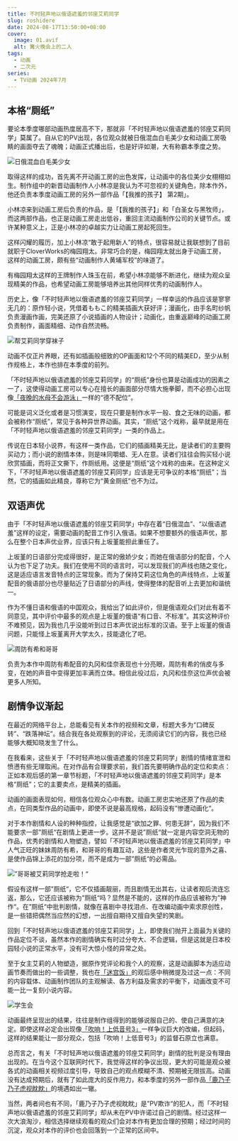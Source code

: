 ```yaml
---
title: 不时轻声地以俄语遮羞的邻座艾莉同学
slug: roshidere
date: 2024-08-17T13:50:00+08:00
cover:
  image: 01.avif
  alt: 篝火晚会上的二人
tags: 
  - 动画
  - 二次元
series: 
  - TV动画 2024年7月
---
```

## 本格“厕纸”
要论本季度哪部动画热度居高不下，那就非「不时轻声地以俄语遮羞的邻座艾莉同学」莫属了。自从它的PV出现，各位观众就被日俄混血白毛美少女和动画工房吸睛的画面夺去了魂魄；动画正式播出后，也是好评如潮，大有称霸本季度之势。

![日俄混血白毛美少女](02.avif "日俄混血白毛美少女")

取得这样的成功，首先离不开动画工房的出色发挥，让动画中的各位美少女栩栩如生。制作组中的新晋动画制作人小林凉是我认为不可忽视的关键角色，除本作外，他还负责本季度动画工房的另外一部作品「【我推的孩子】 第2期」。

小林凉来到动画工房后负责的作品，是「【我推的孩子】」和「白圣女与黑牧师」，而这两部作品，也正是动画工房走出低谷，重回主流动画制作公司的关键节点。或许某种意义上，正是小林凉的卓越实力让动画工房起死回生。

这样闪耀的履历，加上小林凉“敢于起用新人”的特点，很容易就让我联想到了目前就职于CloverWorks的梅园翔太。非常巧合的是，梅园翔太就出身于动画工房，这样的动画工房，颇有些“动画制作人黄埔军校”的味道了。

有梅园翔太这样的王牌制作人珠玉在前，希望小林凉能够不断进化，继续为观众呈现精美的作品，也希望动画工房能够培养出其他同样优秀的动画制作人。

历史上，像「不时轻声地以俄语遮羞的邻座艾莉同学」一样幸运的作品应该是寥寥无几的：原作轻小说，凭借着ももこ的精美插画大获好评；漫画化，由手名町纱帆负责漫画作画，完美还原了小说插画的人物设计；动画化，由重返巅峰的动画工房负责制作，画面精细、动作自然流畅。

![帮艾莉同学穿袜子](03.avif "帮艾莉同学穿袜子")

动画不仅正片养眼，还有如插画般细致的OP画面和12个不同的精美ED，至少从制作规格上，本作也排在本季度的前列。

「不时轻声地以俄语遮羞的邻座艾莉同学」的“厕纸”身份也算是动画成功的因素之一了，这使得动画工房可以专心在擅长的画面部分尽情大施拳脚，而不必担心出现像[「夜晚的水母不会游泳」](https://xeonzilla.github.io/post/yorukura/)一样的“德不配位”。

可能是词义泛化或者是习惯演变，现在只要是制作水平一般、食之无味的动画，都会被称作“厕纸”，常见于各种异世界动画。其实，“厕纸”这个戏称，最早就是用在「不时轻声地以俄语遮羞的邻座艾莉同学」一类的作品上。

传说在日本轻小说界，有这样一类作品，它们的插画精美无比，是读者们的主要购买动力；而小说的剧情本体，则是味同嚼蜡、无人在意。读者们往往会购买轻小说欣赏插画，而将正文撕下，作厕纸用。这便是“厕纸”这个戏称的由来。在这种定义下，「不时轻声地以俄语遮羞的邻座艾莉同学」应该是无可争议的本格“厕纸”；当然，它的插画如此精良，尊称它为“黄金厕纸”也不为过。

## 双语声优
由于「不时轻声地以俄语遮羞的邻座艾莉同学」中存在着“日俄混血”、“以俄语遮羞”这样的设定，需要动画的配音工作引入俄语。如果不想要额外的俄语声优，那么在整个日本声优业界，应该只有上坂堇能担此重任了。

上坂堇的日语部分完成得很好，是正常的傲娇少女；而她在俄语部分的配音，个人认为也下足了功夫。我们在使用不同的语言时，可以发现我们的声线也随之变化，这是适应语言发音特点的正常现象。而为了保持艾莉这位角色的声线特点，上坂堇配音的俄语部分也尽量贴近了日语部分的声线，使得整体的配音听上去更加和谐统一。

作为不懂日语和俄语的中国观众，我给出了如此评价，但是俄语观众们对此有着不同意见，其中评价中最多的观点是上坂堇的俄语“有口音、不标准”。其实这种评价不难预见，因为我也几乎没能听到过日本声优说出标准的汉语。至于上坂堇的俄语问题，只能怪上坂堇离开大学太久，技能退化了吧。

![周防有希和哥哥](04.avif "周防有希和哥哥")

负责为本作中周防有希配音的丸冈和佳奈表现也十分亮眼，周防有希的俏皮与多变，在她的声音中变得更加丰满而立体。相信此役过后，丸冈和佳奈这位声优会被更多人所知。

## 剧情争议渐起
在最近的网络平台上，总能看见有关本作的视频和文章，标题大多为“口碑反转”、“跌落神坛”。结合我在各处观察到的评论，无须阅读它们的内容，我也已经能够大概知晓发生了什么。

在我看来，这些关于「不时轻声地以俄语遮羞的邻座艾莉同学」剧情的情绪宣泄和愤懑有些无理取闹。在对作品有合理要求前，我们首先要明确作品的定位和卖点：正如本观后感的第一章节标题，「不时轻声地以俄语遮羞的邻座艾莉同学」是本格“厕纸”；它的主要卖点，是精美的插画。

动画的画面表现如何，相信各位观众心中有数。动画工房忠实地还原了作品的卖点，在同类型作品的动画中，即使不说是最高规格，起码没有”惨遭动画化“。

对于本作剧情和人设的种种指控，让我感觉是“欲加之罪、何患无辞”，因为我们不能要求一部”厕纸“在剧情上更进一步。这并不是说”厕纸“就一定是内容空洞无物的作品，优秀的剧情和人物塑造，譬如「不时轻声地以俄语遮羞的邻座艾莉同学」中人气正旺的妹妹周防有希，和哥哥的有趣互动，这些是作者灵光乍现的意外之喜、是使作品锦上添花的加分项，而不是成为一部”厕纸“的必需品。

![”哥哥被艾莉同学抢走啦！“](05.avif "”哥哥被艾莉同学抢走啦！“")

假设有这样一部”厕纸“，它不仅插画靓丽，而且剧情无出其右，让读者观后流连忘返，那么，它还应该被称为”厕纸“吗？显然是不能的，这样的作品应该被称为”神作“。在”厕纸“中批判剧情，就像在喜剧中寻找泪点、在改编动画中索求原创性，是一些错把偶然当应然的幻想，一出擅自期待又擅自失望的笑剧。

回到「不时轻声地以俄语遮羞的邻座艾莉同学」上，即使我们抛开上面最为关键的作品定位不谈，虽然本作的剧情确实有时过分夸大、不合逻辑，但是这就是日本校园轻小说的正常水平，没有可大惊小怪的异常之处。

至于女主艾莉的人物塑造，据原作党评论和我个人的观察，这是动画脚本为适应动画节奏而做出的一些调整，我也在[「迷宫饭」](https://xeonzilla.github.io/post/danjon_meshi/)的观后感中稍微提及过这一点：不同的内容载体、动画制作团队的主观解读、各方利益及需求的平衡下，动画改变不可能一比一复刻小说内容。

![学生会](06.avif "学生会")

动画最终呈现出的结果，往往是制作组得到的能够说服自己的、使自己满意的决定。即使这样必定会出现像[「吹响！上低音号3」](https://xeonzilla.github.io/post/sound_euphonium_season3/)一样争议巨大的改编，但起码，这样的结果能让一部分观众，包括「吹响！上低音号3」的监督石原立也满意。

总而言之，有关「不时轻声地以俄语遮羞的邻座艾莉同学」剧情的批判是没有理由出现的。在当今这个互联网时代下，我觉得这样的争议出现，更大的可能是观众被各式的动画相关视频过度引导，导致自己的观点模糊不清、预期被无限拔高。动画没有达成预期后，就有了如此庞大的反作用力，和本季度的另外一部作品[「鹿乃子乃子虎视眈眈」](https://xeonzilla.github.io/post/shikanoko_nokonoko_koshitantan/)的境遇如出一辙。

当然，两者间也有不同，「鹿乃子乃子虎视眈眈」是”PV欺诈“的犯人，而「不时轻声地以俄语遮羞的邻座艾莉同学」却从未在PV中许诺过自己的剧情。经过这样一次大浪淘沙，相信选择继续观看的观众们会对本作有更加合理的预期；经过时间的沉淀，观众对本作的评价也会回落到一个正常的区间中。